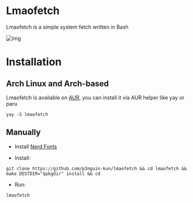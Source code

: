 # Lmaofetch
Lmaofetch is a simple system fetch written in Bash

![img](https://i.imgur.com/hKGQgrq.png)

# Installation
## Arch Linux and Arch-based
Lmaofetch is available on [AUR](https://aur.archlinux.org/packages/lmaofetch), you can install it via AUR helper like yay or paru

```
yay -S lmaofetch
```

## Manually
- Install [Nerd Fonts](https://www.nerdfonts.com/)

- Install:
```
git clone https://github.com/p3nguin-kun/lmaofetch && cd lmaofetch && make DESTDIR="$pkgdir" install && cd
```

- Run:
```
lmaofetch
```

